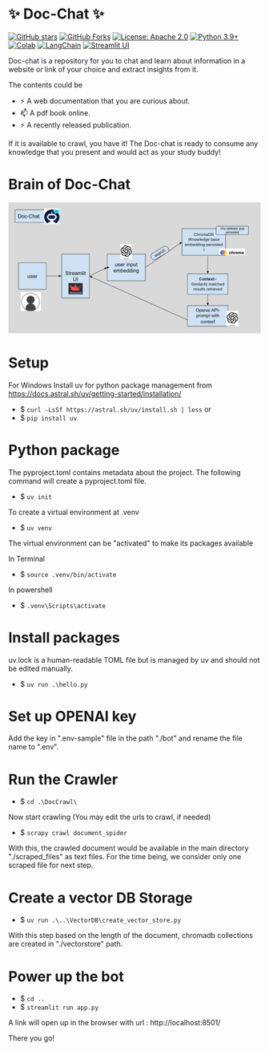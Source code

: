 #                                    ✨  Doc-Chat ✨

[![GitHub stars](https://img.shields.io/github/stars/thatgirlfrommoon/Doc-Chat?style=social)](https://github.com/thatgirlfrommoon/Doc-Chat/stargazers)
[![GitHub Forks](https://img.shields.io/github/forks/thatgirlfrommoon/Doc-Chat?style=social)](https://github.com/thatgirlfrommoon/Doc-Chat/forks)
[![License: Apache 2.0](https://img.shields.io/badge/License-Apache%202.0-yellow.svg)](https://opensource.org/license/apache-2-0)
[![Python 3.9+](https://img.shields.io/badge/python-3.9+-blue.svg)](https://www.python.org/downloads/)
[![Colab](https://colab.research.google.com/assets/colab-badge.svg)](https://colab.research.google.com/drive/1yrS2Kp-kprYWot_sEu7JeWMIRAei_vov?usp=sharing)
[![LangChain](https://img.shields.io/badge/LangChain-Open%20SourceFramework-5e9cff?logo=langchain&logoColor=white)](https://python.langchain.com/docs/introduction/)
[![Streamlit UI](https://static.streamlit.io/badges/streamlit_badge_black_red.svg)](https://streamlit.io/)



Doc-chat is a repository for you to chat and learn about information in a website or link of your choice and extract insights from it.

The contents could be
- ⚡ A web documentation that you are curious about.
- 📫 A pdf book online.
- ⚡ A recently released publication.

If it is available to crawl, you have it! The Doc-chat is ready to consume any knowledge that you present and would act as your study buddy!

# Brain of Doc-Chat

![alt text](./images/workflow.png)


# Setup

For Windows 
Install uv for python package management from https://docs.astral.sh/uv/getting-started/installation/
- $ ```curl -LsSf https://astral.sh/uv/install.sh | less```
or 
- $ ```pip install uv```


# Python package
The pyproject.toml contains metadata about the project. The following command will create a pyproject.toml file.
- $ ```uv init```

To create a virtual environment at .venv
- $ ```uv venv```

The virtual environment can be "activated" to make its packages available

In Terminal
- $ ```source .venv/bin/activate```

In powershell
- $ ```.venv\Scripts\activate```

# Install packages
uv.lock is a human-readable TOML file but is managed by uv and should not be edited manually.
- $ ```uv run .\hello.py```


# Set up OPENAI key
Add the key in ".env-sample" file in the path "./bot" and rename the file name to ".env".

# Run the Crawler
- $ ```cd .\DocCrawl\```

Now start crawling (You may edit the urls to crawl, if needed) 
- $ ```scrapy crawl document_spider```

With this, the crawled document would be available in the main directory "./scraped_files" as text files.
For the time being, we consider only one scraped file for next step.

# Create a vector DB Storage
- $ ```uv run .\..\VectorDB\create_vector_store.py```

With this step based on the length of the document, chromadb collections are created in "./vectorstore" path.


# Power up the bot
- $ ```cd ..```
- $ ```streamlit run app.py```


A link will open up in the browser with url : http://localhost:8501/ 

There you go!

